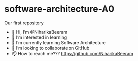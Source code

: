 # software-architecture-A0
Our first repository

- 👋 Hi, I’m @NiharikaBeeram
- 👀 I’m interested in learning
- 🌱 I’m currently learning Software Architecture
- 💞️ I’m looking to collaborate on GitHub
- 📫 How to reach me??? https://github.com/NiharikaBeeram
